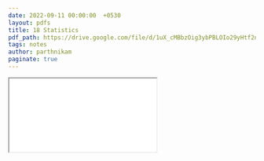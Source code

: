 ```yaml
---
date: 2022-09-11 00:00:00  +0530
layout: pdfs
title: 18 Statistics
pdf_path: https://drive.google.com/file/d/1uX_cMBbzOig3ybPBLOIo29yHtf2nzXYe/preview?usp=sharing
tags: notes
author: parthnikam
paginate: true
---
```


<iframe class="embed-pdf" src="{{ page.pdf_path }}#toolbar=0" seamless="seamless" scrolling="no" style="overflow:hidden"></iframe>

